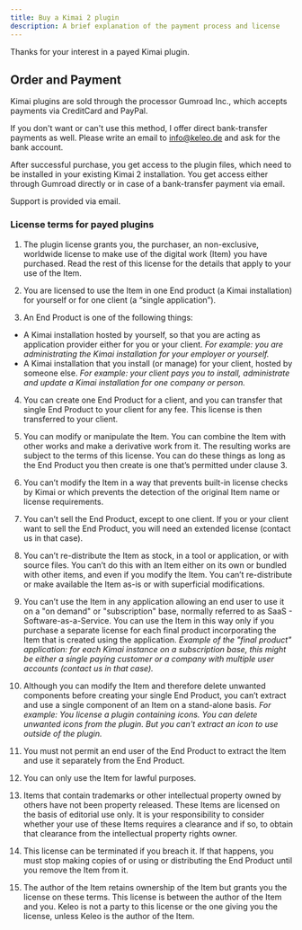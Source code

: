 ```yaml
---
title: Buy a Kimai 2 plugin
description: A brief explanation of the payment process and license
---
```


Thanks for your interest in a payed Kimai plugin.

## Order and Payment

Kimai plugins are sold through the processor Gumroad Inc., which accepts payments via CreditCard and PayPal.

If you don't want or can't use this method, I offer direct bank-transfer payments as well.
Please write an email to [info@keleo.de](mailto:info@keleo.de) and ask for the bank account.

After successful purchase, you get access to the plugin files, which need to be installed in your existing Kimai 2 installation.
You get access either through Gumroad directly or in case of a bank-transfer payment via email.

Support is provided via email.

### License terms for payed plugins 

1. The plugin license grants you, the purchaser, an non-exclusive, worldwide license to make use of the digital work (Item) you have purchased. Read the rest of this license for the details that apply to your use of the Item.

2. You are licensed to use the Item in one End product (a Kimai installation) for yourself or for one client (a “single application”).

3. An End Product is one of the following things:
  - A Kimai installation hosted by yourself, so that you are acting as application provider either for you or your client.
  _For example: you are administrating the Kimai installation for your employer or yourself._
  - A Kimai installation that you install (or manage) for your client, hosted by someone else.
  _For example: your client pays you to install, administrate and update a Kimai installation for one company or person._

4. You can create one End Product for a client, and you can transfer that single End Product to your client for any fee. This license is then transferred to your client.

5. You can modify or manipulate the Item. You can combine the Item with other works and make a derivative work from it. The resulting works are subject to the terms of this license. You can do these things as long as the End Product you then create is one that’s permitted under clause 3.

6. You can’t modify the Item in a way that prevents built-in license checks by Kimai or which prevents the detection of the original Item name or license requirements.

7. You can’t sell the End Product, except to one client. If you or your client want to sell the End Product, you will need an extended license (contact us in that case).

8. You can’t re-distribute the Item as stock, in a tool or application, or with source files. You can’t do this with an Item either on its own or bundled with other items, and even if you modify the Item. You can’t re-distribute or make available the Item as-is or with superficial modifications.

9. You can’t use the Item in any application allowing an end user to use it on a "on demand" or "subscription" base, normally referred to as SaaS - Software-as-a-Service. You can use the Item in this way only if you purchase a separate license for each final product incorporating the Item that is created using the application.
_Example of the "final product" application: for each Kimai instance on a subscription base, this might be either a single paying customer or a company with multiple user accounts (contact us in that case)._

10. Although you can modify the Item and therefore delete unwanted components before creating your single End Product, you can’t extract and use a single component of an Item on a stand-alone basis.
_For example: You license a plugin containing icons. You can delete unwanted icons from the plugin. But you can't extract an icon to use outside of the plugin._

11. You must not permit an end user of the End Product to extract the Item and use it separately from the End Product.

12. You can only use the Item for lawful purposes.

13. Items that contain trademarks or other intellectual property owned by others have not been property released. These Items are licensed on the basis of editorial use only. It is your responsibility to consider whether your use of these Items requires a clearance and if so, to obtain that clearance from the intellectual property rights owner.

14. This license can be terminated if you breach it. If that happens, you must stop making copies of or using or distributing the End Product until you remove the Item from it.

15. The author of the Item retains ownership of the Item but grants you the license on these terms. This license is between the author of the Item and you. Keleo is not a party to this license or the one giving you the license, unless Keleo is the author of the Item.
